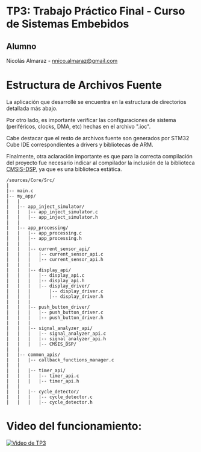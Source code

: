 # TP3: Trabajo Práctico Final - Curso de Sistemas Embebidos

## Alumno
Nicolás Almaraz - nnico.almaraz@gmail.com

# Estructura de Archivos Fuente
La aplicación que desarrollé se encuentra en la estructura de directorios detallada más abajo.

Por otro lado, es importante verificar las configuraciones de sistema (periféricos, clocks, DMA, etc) hechas en el archivo ".ioc".

Cabe destacar que el resto de archivos fuente son generados por STM32 Cube IDE correspondientes a drivers y bibliotecas de ARM.

Finalmente, otra aclaración importante es que para la correcta compilación del proyecto fue necesario indicar al compilador la inclusión de la biblioteca [CMSIS-DSP](https://github.com/ARM-software/CMSIS-DSP), ya que es una biblioteca estática.

```
/sources/Core/Src/
|
|-- main.c
|-- my_app/
|   |
|   |-- app_inject_simulator/
|   |   |-- app_inject_simulator.c
|   |   |-- app_inject_simulator.h
|   |
|   |-- app_processing/
|   |   |-- app_processing.c
|   |   |-- app_processing.h
|   |   |
|   |   |-- current_sensor_api/
|   |   |   |-- current_sensor_api.c
|   |   |   |-- current_sensor_api.h
|   |   |
|   |   |-- display_api/
|   |   |   |-- display_api.c
|   |   |   |-- display_api.h
|   |   |   |-- display_driver/
|   |   |       |-- display_driver.c
|   |   |       |-- display_driver.h
|   |   |
|   |   |-- push_button_driver/
|   |   |   |-- push_button_driver.c
|   |   |   |-- push_button_driver.h
|   |   |
|   |   |-- signal_analyzer_api/
|   |   |   |-- signal_analyzer_api.c
|   |   |   |-- signal_analyzer_api.h
|   |   |   |-- CMSIS_DSP/
|   |
|   |-- common_apis/
|   |   |-- callback_functions_manager.c
|   |
|   |   |-- timer_api/
|   |   |   |-- timer_api.c
|   |   |   |-- timer_api.h
|   |
|   |   |-- cycle_detector/
|   |   |   |-- cycle_detector.c
|   |   |   |-- cycle_detector.h

```

# Video del funcionamiento:

[![Video de TP3](https://img.youtube.com/vi/SaUtxi-bsFg/0.jpg)](https://www.youtube.com/watch?v=SaUtxi-bsFg)
